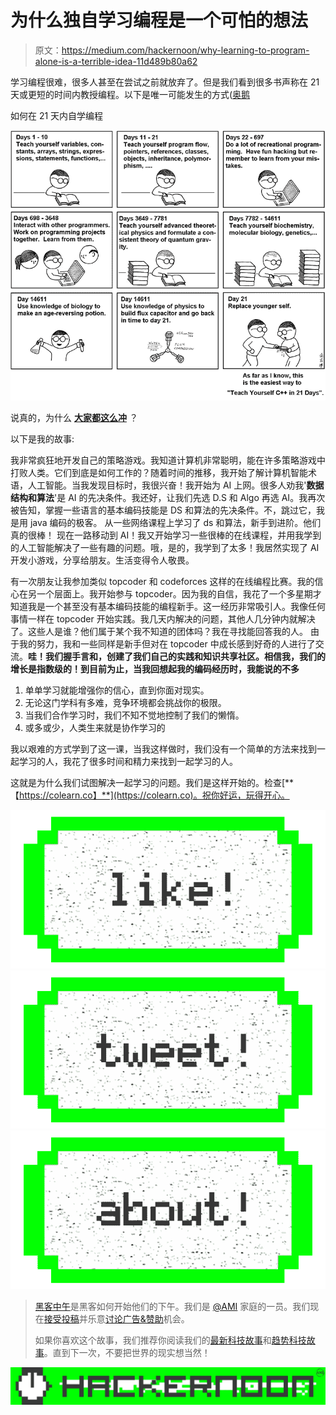 # 为什么独自学习编程是一个可怕的想法

> 原文：<https://medium.com/hackernoon/why-learning-to-program-alone-is-a-terrible-idea-11d489b80a62>

学习编程很难，很多人甚至在尝试之前就放弃了。但是我们看到很多书声称在 21 天或更短的时间内教授编程。以下是唯一可能发生的方式([奥鹅](http://abstrusegoose.com/249)

如何在 21 天内自学编程

![](img/87a4f1aa8c3b66a4ec5f3f868ca80f9b.png)

说真的，为什么 [**大家都这么冲**](http://norvig.com/21-days.html) ？

以下是我的故事:

我非常疯狂地开发自己的策略游戏。我知道计算机非常聪明，能在许多策略游戏中打败人类。它们到底是如何工作的？随着时间的推移，我开始了解计算机智能术语，人工智能。当我发现目标时，我很兴奋！我开始为 AI 上网。很多人劝我'**数据结构和算法**'是 AI 的先决条件。我还好，让我们先选 D.S 和 Algo 再选 AI。我再次被告知，掌握一些语言的基本编码技能是 DS 和算法的先决条件。不，跳过它，我是用 java 编码的极客。
从一些网络课程上学习了 ds 和算法，新手到进阶。他们真的很棒！
现在一路移动到 AI！我又开始学习一些很棒的在线课程，并用我学到的人工智能解决了一些有趣的问题。哦，是的，我学到了太多！我居然实现了 AI 开发小游戏，分享给朋友。生活变得令人敬畏。

有一次朋友让我参加类似 topcoder 和 codeforces 这样的在线编程比赛。我的信心在另一个层面上。我开始参与 topcoder。因为我的自信，我花了一个多星期才知道我是一个甚至没有基本编码技能的编程新手。这一经历非常吸引人。我像任何事情一样在 topcoder 开始实践。我几天内解决的问题，其他人几分钟内就解决了。这些人是谁？他们属于某个我不知道的团体吗？我在寻找能回答我的人。
由于我的努力，我和一些同样是新手但对在 topcoder 中成长感到好奇的人进行了交流。**哇！我们握手言和，创建了我们自己的实践和知识共享社区。相信我，我们的增长是指数级的！到目前为止，当我回想起我的编码经历时，我能说的不多**

1.  单单学习就能增强你的信心，直到你面对现实。
2.  无论这门学科有多难，竞争环境都会挑战你的极限。
3.  当我们合作学习时，我们不知不觉地控制了我们的懒惰。
4.  或多或少，人类生来就是协作学习的

我以艰难的方式学到了这一课，当我这样做时，我们没有一个简单的方法来找到一起学习的人，我花了很多时间和精力来找到一起学习的人。

这就是为什么我们试图解决一起学习的问题。我们是这样开始的。检查[**【https://colearn.co】**](https://colearn.co)。祝你好运，玩得开心。

[![](img/50ef4044ecd4e250b5d50f368b775d38.png)](http://bit.ly/HackernoonFB)[![](img/979d9a46439d5aebbdcdca574e21dc81.png)](https://goo.gl/k7XYbx)[![](img/2930ba6bd2c12218fdbbf7e02c8746ff.png)](https://goo.gl/4ofytp)

> [黑客中午](http://bit.ly/Hackernoon)是黑客如何开始他们的下午。我们是 [@AMI](http://bit.ly/atAMIatAMI) 家庭的一员。我们现在[接受投稿](http://bit.ly/hackernoonsubmission)并乐意[讨论广告&赞助](mailto:partners@amipublications.com)机会。
> 
> 如果你喜欢这个故事，我们推荐你阅读我们的[最新科技故事](http://bit.ly/hackernoonlatestt)和[趋势科技故事](https://hackernoon.com/trending)。直到下一次，不要把世界的现实想当然！

![](img/be0ca55ba73a573dce11effb2ee80d56.png)